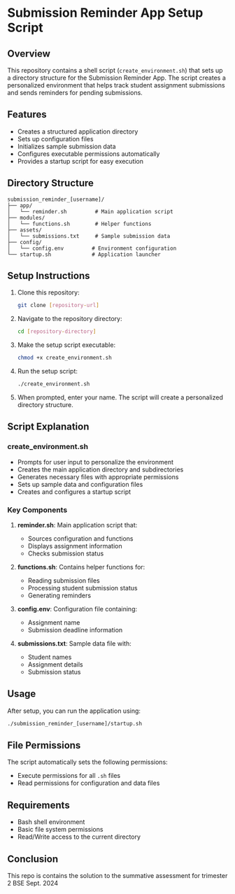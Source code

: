 # Submission Reminder App Setup Script

## Overview
This repository contains a shell script (`create_environment.sh`) that sets up a directory structure for the Submission Reminder App. The script creates a personalized environment that helps track student assignment submissions and sends reminders for pending submissions.

## Features
- Creates a structured application directory
- Sets up configuration files
- Initializes sample submission data
- Configures executable permissions automatically
- Provides a startup script for easy execution

## Directory Structure
```
submission_reminder_[username]/
├── app/
│   └── reminder.sh         # Main application script
├── modules/
│   └── functions.sh        # Helper functions
├── assets/
│   └── submissions.txt     # Sample submission data
├── config/
│   └── config.env         # Environment configuration
└── startup.sh             # Application launcher
```

## Setup Instructions

1. Clone this repository:
   ```bash
   git clone [repository-url]
   ```

2. Navigate to the repository directory:
   ```bash
   cd [repository-directory]
   ```

3. Make the setup script executable:
   ```bash
   chmod +x create_environment.sh
   ```

4. Run the setup script:
   ```bash
   ./create_environment.sh
   ```

5. When prompted, enter your name. The script will create a personalized directory structure.

## Script Explanation

### create_environment.sh
- Prompts for user input to personalize the environment
- Creates the main application directory and subdirectories
- Generates necessary files with appropriate permissions
- Sets up sample data and configuration files
- Creates and configures a startup script

### Key Components
1. **reminder.sh**: Main application script that:
   - Sources configuration and functions
   - Displays assignment information
   - Checks submission status

2. **functions.sh**: Contains helper functions for:
   - Reading submission files
   - Processing student submission status
   - Generating reminders

3. **config.env**: Configuration file containing:
   - Assignment name
   - Submission deadline information

4. **submissions.txt**: Sample data file with:
   - Student names
   - Assignment details
   - Submission status

## Usage
After setup, you can run the application using:
```bash
./submission_reminder_[username]/startup.sh
```

## File Permissions
The script automatically sets the following permissions:
- Execute permissions for all `.sh` files
- Read permissions for configuration and data files

## Requirements
- Bash shell environment
- Basic file system permissions
- Read/Write access to the current directory

## Conclusion
This repo is contains the solution to the summative assessment for trimester 2 BSE Sept. 2024

